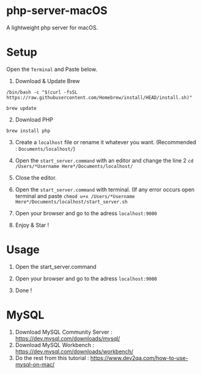# php-server-macOS
A lightweight php server for macOS.

# Setup

Open the ```Terminal``` and Paste below.

1) Download & Update Brew

```
/bin/bash -c "$(curl -fsSL https://raw.githubusercontent.com/Homebrew/install/HEAD/install.sh)"
```

```
brew update
```

2) Download PHP

```
brew install php
```

3) Create a ```localhost``` file or rename it whatever you want. (Recommended : ```Documents/localhost/```)
4) Open the ```start_server.command``` with an editor and change the line 2 ```cd /Users/*Username Here*/Documents/localhost/```
5) Close the editor.
6) Open the ```start_server.command``` with terminal. (If any error occurs open terminal and paste ```chmod u+x /Users/*Username Here*/Documents/localhost/start_server.sh```

7) Open your browser and go to the adress ```localhost:9000```

8) Enjoy & Star !

# Usage

1) Open the start_server.command

2) Open your browser and go to the adress ```localhost:9000```

3) Done !

# MySQL

1) Download MySQL Community Server : https://dev.mysql.com/downloads/mysql/
2) Download MySQL Workbench : https://dev.mysql.com/downloads/workbench/
3) Do the rest from this tutorial : https://www.dev2qa.com/how-to-use-mysql-on-mac/
